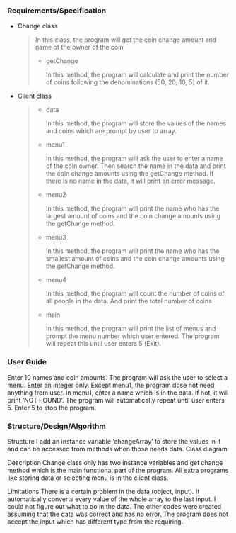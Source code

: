 ### Requirements/Specification

- Change class
  > In this class, the program will get the coin change amount and name of the owner of the coin.
  > - getChange
  >  
  >   In this method, the program will calculate and print the number of coins following the denominations (50, 20, 10, 5) of it.


- Client class
  > - data
  >
  >   In this method, the program will store the values of the names and coins which are prompt by user to array.
  >   
  > - menu1
  > 
  >   In this method, the program will ask the user to enter a name of the coin owner. Then search the name in the data and print the coin change amounts using the getChange method. If there is no name in the data, it will print an error message.
  >   
  > - menu2
  >
  >   In this method, the program will print the name who has the largest amount of coins and the coin change amounts using the getChange method.
  >
  > - menu3
  >
  >   In this method, the program will print the name who has the smallest amount of coins and the coin change amounts using the getChange method.
  >
  > - menu4
  >
  >   In this method, the program will count the number of coins of all people in the data. And print the total number of coins.
  >
  > - main
  >
  >   In this method, the program will print the list of menus and prompt the menu number which user entered. The program will repeat this until user enters 5 (Exit).



### User Guide
Enter 10 names and coin amounts.
The program will ask the user to select a menu. Enter an integer only.
Except menu1, the program dose not need anything from user.
In menu1, enter a name which is in the data. If not, it will print ‘NOT FOUND’.
The program will automatically repeat until user enters 5. Enter 5 to stop the program.
 

### Structure/Design/Algorithm
Structure
I add an instance variable ‘changeArray’ to store the values in it and can be accessed from methods when those needs data.
Class diagram








Description
Change class only has two instance variables and get change method which is the main functional part of the program. All extra programs like storing data or selecting menu is in the client class.




Limitations
There is a certain problem in the data (object, input). It automatically converts every value of the whole array to the last input. I could not figure out what to do in the data. The other codes were created assuming that the data was correct and has no error.
The program does not accept the input which has different type from the requiring.
